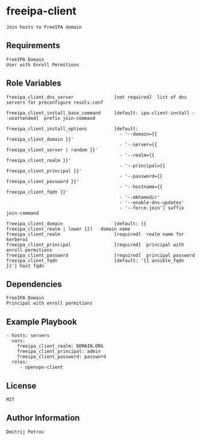 freeipa-client
=========

    Join hosts to FreeIPA domain

Requirements
------------

    FreeIPA Domain
    User with Enroll Permitions

Role Variables
--------------

    freeipa_client_dns_server               [not required]  list of dns servers for preconfigure resolv.conf
  
    freeipa_client_install_base_command     [default: ipa-client-install --unattended]  prefix join-command
    
    freeipa_client_install_options          [default:
                                              - '--domain={{ freeipa_client_domain }}'
                                              - '--server={{ freeipa_client_server | random }}'
                                              - '--realm={{ freeipa_client_realm }}'
                                              - '--principal={{ freeipa_client_principal }}'
                                              - '--password={{ freeipa_client_password }}'
                                              - '--hostname={{ freeipa_client_fqdn }}'
                                              - '--mkhomedir'
                                              - '--enable-dns-updates'
                                              - '--force-join'] suffix join-command
                                              
    freeipa_client_domain                   [default: {{ freeipa_client_realm | lower }}]   domain name
    freeipa_client_realm                    [required]  realm name for kerberos
    freeipa_client_principal                [required]  principal with enroll permitions
    freeipa_client_password                 [required]  principal password
    freeipa_client_fqdn                     [default: '{{ ansible_fqdn }}'] host fqdn

Dependencies
------------

    FreeIPA Domain
    Principal with enroll permitions

Example Playbook
----------------

    - hosts: servers
      vars:
        freeipa_client_realm: DOMAIN.ORG
        freeipa_client_principal: admin
        freeipa_client_password: password
      roles:
         - openvpn-client

License
-------

    MIT

Author Information
------------------

    Dmitrij Petrov
